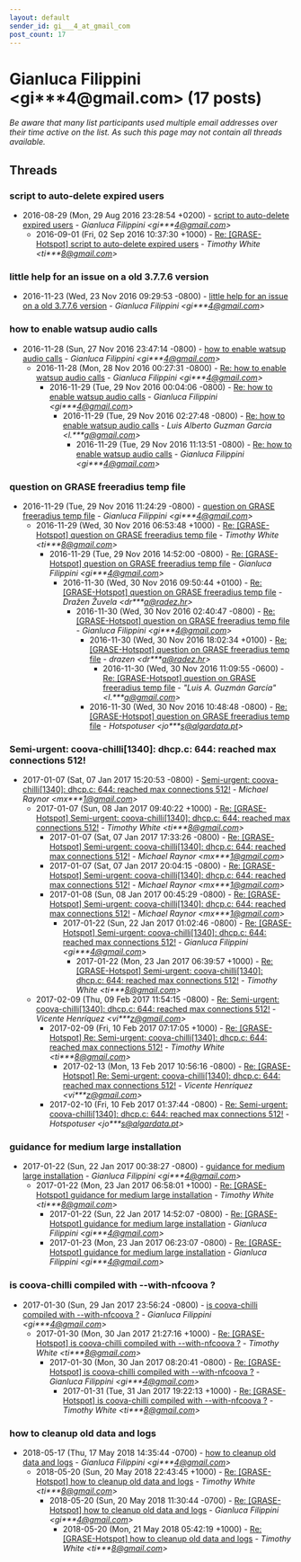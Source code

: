 ```yaml
---
layout: default
sender_id: gi___4_at_gmail_com
post_count: 17
---
```


# Gianluca Filippini <gi***4<span>@</span>gmail.com> (17 posts)

_Be aware that many list participants used multiple email addresses over their time active on the list. As such this page may not contain all threads available._

## Threads

### script to auto-delete expired users
+ 2016-08-29 (Mon, 29 Aug 2016 23:28:54 +0200) - [script to auto-delete expired users](/archive/2016/08/ce4f6e37eab548a8d2959f77c7ff3f57a39ff6e20433ad27a99920c52fa425c7) - _Gianluca Filippini \<gi***4@gmail.com\>_
  + 2016-09-01 (Fri, 02 Sep 2016 10:37:30 +1000) - [Re: [GRASE-Hotspot] script to auto-delete expired users](/archive/2016/09/b68782ee3f39a5dad5b54ffa3817ba8a7ab36ae73494db91cc2af4b2518a774f) - _Timothy White \<ti***8@gmail.com\>_

### little help for an issue on a old 3.7.7.6 version
+ 2016-11-23 (Wed, 23 Nov 2016 09:29:53 -0800) - [little help for an issue on a old 3.7.7.6 version](/archive/2016/11/f6d9607187519bc447e25e55cb89fe78576565e737e1ec745777c19ed4687820) - _Gianluca Filippini \<gi***4@gmail.com\>_

### how to enable watsup audio calls
+ 2016-11-28 (Sun, 27 Nov 2016 23:47:14 -0800) - [how to enable watsup audio calls](/archive/2016/11/8f4c39e98a7c75f56238ddae765f167172892db49417077f887edcbdb2f4a3b0) - _Gianluca Filippini \<gi***4@gmail.com\>_
  + 2016-11-28 (Mon, 28 Nov 2016 00:27:31 -0800) - [Re: how to enable watsup audio calls](/archive/2016/11/7b4fb9a69b7e1ae37e2adeaa14647727f9b153f443a82f01c5afa7c04e0cc731) - _Gianluca Filippini \<gi***4@gmail.com\>_
    + 2016-11-29 (Tue, 29 Nov 2016 00:04:06 -0800) - [Re: how to enable watsup audio calls](/archive/2016/11/cb95b5bc988bb18537f9b4f5bad2db09731d7e999b05e15bc3e9477775e4810e) - _Gianluca Filippini \<gi***4@gmail.com\>_
      + 2016-11-29 (Tue, 29 Nov 2016 02:27:48 -0800) - [Re: how to enable watsup audio calls](/archive/2016/11/2908d8dc663f0c09dd75c13befce76501b2cebdd9259a3a809708607bf9a14dc) - _Luis Alberto Guzman Garcia \<l.***g@gmail.com\>_
        + 2016-11-29 (Tue, 29 Nov 2016 11:13:51 -0800) - [Re: how to enable watsup audio calls](/archive/2016/11/53ff60ebef4dff1bcea6c29c8151ef652278de7604431bc39f5928613543a397) - _Gianluca Filippini \<gi***4@gmail.com\>_

### question on GRASE freeradius temp file
+ 2016-11-29 (Tue, 29 Nov 2016 11:24:29 -0800) - [question on GRASE freeradius temp file](/archive/2016/11/efa05dbe26d7e61065a47401622e2878cf0b49b291685571db2994ebe6f6921d) - _Gianluca Filippini \<gi***4@gmail.com\>_
  + 2016-11-29 (Wed, 30 Nov 2016 06:53:48 +1000) - [Re: [GRASE-Hotspot] question on GRASE freeradius temp file](/archive/2016/11/827d28715a498bb6b9f6fa0460a9d225e4c88c1e58a504b54b1f5ea0a0c3de85) - _Timothy White \<ti***8@gmail.com\>_
    + 2016-11-29 (Tue, 29 Nov 2016 14:52:00 -0800) - [Re: [GRASE-Hotspot] question on GRASE freeradius temp file](/archive/2016/11/a567c53597fbd53cb029e9337ce173fa6e547afaeb79e565a1b56d0724498359) - _Gianluca Filippini \<gi***4@gmail.com\>_
      + 2016-11-30 (Wed, 30 Nov 2016 09:50:44 +0100) - [Re: [GRASE-Hotspot] question on GRASE freeradius temp file](/archive/2016/11/64a3d6d076b0910f729e0b4c290d0fde805e5677b162645e8ce7806b187f531e) - _Dražen Žuvela \<dr***a@radez.hr\>_
        + 2016-11-30 (Wed, 30 Nov 2016 02:40:47 -0800) - [Re: [GRASE-Hotspot] question on GRASE freeradius temp file](/archive/2016/11/a2bca50c6eb7fcc6ad56ecaa43a73f1f0cd678f7e8c7235aba8e28fe4720d930) - _Gianluca Filippini \<gi***4@gmail.com\>_
          + 2016-11-30 (Wed, 30 Nov 2016 18:02:34 +0100) - [Re: [GRASE-Hotspot] question on GRASE freeradius temp file](/archive/2016/11/bdd7d045649858799cc9b168a52e5e8136552a4b33f2992f452a951e3d2f434a) - _drazen \<dr***a@radez.hr\>_
            + 2016-11-30 (Wed, 30 Nov 2016 11:09:55 -0600) - [Re: [GRASE-Hotspot] question on GRASE freeradius temp file](/archive/2016/11/1d73ef4c7d330901936ec88cc2a0682741126e6b56c26e2289ff69229537ba20) - _"Luis A. Guzmán García" \<l.***g@gmail.com\>_
          + 2016-11-30 (Wed, 30 Nov 2016 10:48:48 -0800) - [Re: [GRASE-Hotspot] question on GRASE freeradius temp file](/archive/2016/11/8fde61e3eb07158fbacaf37cd3ff3b1ae827436cbf07f5085dec11af8bda02b6) - _Hotspotuser \<jo***s@algardata.pt\>_

### Semi-urgent: coova-chilli[1340]: dhcp.c: 644: reached max connections 512!
+ 2017-01-07 (Sat, 07 Jan 2017 15:20:53 -0800) - [Semi-urgent: coova-chilli[1340]: dhcp.c: 644: reached max connections 512!](/archive/2017/01/5f67d239cdd051ff0bfec8535b60d0fa97e39e10b8f30aec852c7c3352ff3a0a) - _Michael Raynor \<mx***1@gmail.com\>_
  + 2017-01-07 (Sun, 08 Jan 2017 09:40:22 +1000) - [Re: [GRASE-Hotspot] Semi-urgent: coova-chilli[1340]: dhcp.c: 644: reached max connections 512!](/archive/2017/01/e519a15701f17f389f88242c2c6065ba0f9092926cf97e2ac12ba2ef7307fc86) - _Timothy White \<ti***8@gmail.com\>_
    + 2017-01-07 (Sat, 07 Jan 2017 17:33:26 -0800) - [Re: [GRASE-Hotspot] Semi-urgent: coova-chilli[1340]: dhcp.c: 644: reached max connections 512!](/archive/2017/01/9a5d7dc657c6032272ef73f43e1fda547572d87a994dfac876ac3468ddce32ec) - _Michael Raynor \<mx***1@gmail.com\>_
    + 2017-01-07 (Sat, 07 Jan 2017 20:04:15 -0800) - [Re: [GRASE-Hotspot] Semi-urgent: coova-chilli[1340]: dhcp.c: 644: reached max connections 512!](/archive/2017/01/ddd84ded4bc5d8a7fdca8101a68a2d1860790e0f5a6c4a753a88f1b9ee33a613) - _Michael Raynor \<mx***1@gmail.com\>_
    + 2017-01-08 (Sun, 08 Jan 2017 00:45:29 -0800) - [Re: [GRASE-Hotspot] Semi-urgent: coova-chilli[1340]: dhcp.c: 644: reached max connections 512!](/archive/2017/01/a9c0364fb95314351a1682d64826df5eaa04ca06040bec7621871857d5d413af) - _Michael Raynor \<mx***1@gmail.com\>_
      + 2017-01-22 (Sun, 22 Jan 2017 01:02:46 -0800) - [Re: [GRASE-Hotspot] Semi-urgent: coova-chilli[1340]: dhcp.c: 644: reached max connections 512!](/archive/2017/01/6975c44467f3dc4ff6166eeaff382e867d47c3e5757b0e37f04dfd2bfcd48380) - _Gianluca Filippini \<gi***4@gmail.com\>_
        + 2017-01-22 (Mon, 23 Jan 2017 06:39:57 +1000) - [Re: [GRASE-Hotspot] Semi-urgent: coova-chilli[1340]: dhcp.c: 644: reached max connections 512!](/archive/2017/01/aeda698be4a429b033952fe1ac79eff3994b04fca94405fc6673efb7401f9444) - _Timothy White \<ti***8@gmail.com\>_
  + 2017-02-09 (Thu, 09 Feb 2017 11:54:15 -0800) - [Re: Semi-urgent: coova-chilli[1340]: dhcp.c: 644: reached max connections 512!](/archive/2017/02/d377c29bf458ec5b3cf35921f3455ceb1fa360b109983374676010148b7be55f) - _Vicente Henríquez \<vi***z@gmail.com\>_
    + 2017-02-09 (Fri, 10 Feb 2017 07:17:05 +1000) - [Re: [GRASE-Hotspot] Re: Semi-urgent: coova-chilli[1340]: dhcp.c: 644: reached max connections 512!](/archive/2017/02/8b0a99fae72803b5f6233a7005e8c240f35df6da35cf91e1eeba1ce03837f9da) - _Timothy White \<ti***8@gmail.com\>_
      + 2017-02-13 (Mon, 13 Feb 2017 10:56:16 -0800) - [Re: [GRASE-Hotspot] Re: Semi-urgent: coova-chilli[1340]: dhcp.c: 644: reached max connections 512!](/archive/2017/02/f6f551db059616d4186112d1da27f435276cdb98585d368e39523f112c4e00a6) - _Vicente Henríquez \<vi***z@gmail.com\>_
    + 2017-02-10 (Fri, 10 Feb 2017 01:37:44 -0800) - [Re: Semi-urgent: coova-chilli[1340]: dhcp.c: 644: reached max connections 512!](/archive/2017/02/734dd729f394c487f5953191eb7f3e7d370fe85cb8509f584e02e535826c6b51) - _Hotspotuser \<jo***s@algardata.pt\>_

### guidance for medium large installation
+ 2017-01-22 (Sun, 22 Jan 2017 00:38:27 -0800) - [guidance for medium large installation](/archive/2017/01/5cf9be5f91a22f594c135963316d3793a4744fb9645ad2474b3db615d4534521) - _Gianluca Filippini \<gi***4@gmail.com\>_
  + 2017-01-22 (Mon, 23 Jan 2017 06:58:01 +1000) - [Re: [GRASE-Hotspot] guidance for medium large installation](/archive/2017/01/31a2db075f27af300f25f32880c861d18fc7de450ea56b423f56183751676f5a) - _Timothy White \<ti***8@gmail.com\>_
    + 2017-01-22 (Sun, 22 Jan 2017 14:52:07 -0800) - [Re: [GRASE-Hotspot] guidance for medium large installation](/archive/2017/01/5de76a5e1d7defad32cbcc57148743d1d99823207bda349cb64fbbdd652d26a2) - _Gianluca Filippini \<gi***4@gmail.com\>_
    + 2017-01-23 (Mon, 23 Jan 2017 06:23:07 -0800) - [Re: [GRASE-Hotspot] guidance for medium large installation](/archive/2017/01/67b7f493ee1d14032681eab119d55e4fdf5fdccbb8bf106f9b6f2bf555c4fd0c) - _Gianluca Filippini \<gi***4@gmail.com\>_

### is coova-chilli compiled with --with-nfcoova ?
+ 2017-01-30 (Sun, 29 Jan 2017 23:56:24 -0800) - [is coova-chilli compiled with --with-nfcoova ?](/archive/2017/01/652dbb2e82815f0b5b88891f21520c39dd387203c238648fb382b0520af8426b) - _Gianluca Filippini \<gi***4@gmail.com\>_
  + 2017-01-30 (Mon, 30 Jan 2017 21:27:16 +1000) - [Re: [GRASE-Hotspot] is coova-chilli compiled with --with-nfcoova ?](/archive/2017/01/b5de8e0cf28d6b91b392cd3eb2635e91bee87d3a6369848eca71bee3f54ec6d2) - _Timothy White \<ti***8@gmail.com\>_
    + 2017-01-30 (Mon, 30 Jan 2017 08:20:41 -0800) - [Re: [GRASE-Hotspot] is coova-chilli compiled with --with-nfcoova ?](/archive/2017/01/cc0c20919e715030e9be3a7326241f0755b069fe596d798b7374a63a91a29ff5) - _Gianluca Filippini \<gi***4@gmail.com\>_
      + 2017-01-31 (Tue, 31 Jan 2017 19:22:13 +1000) - [Re: [GRASE-Hotspot] is coova-chilli compiled with --with-nfcoova ?](/archive/2017/01/f84335caa3b7cfe2e71e2464eb150e9864bfa8848405d87b20e150578f547989) - _Timothy White \<ti***8@gmail.com\>_

### how to cleanup old data and logs
+ 2018-05-17 (Thu, 17 May 2018 14:35:44 -0700) - [how to cleanup old data and logs](/archive/2018/05/32d19c13c8d097c986d9c01d0d13a276df9175ca8febe196057ab2cfc4d022d5) - _Gianluca Filippini \<gi***4@gmail.com\>_
  + 2018-05-20 (Sun, 20 May 2018 22:43:45 +1000) - [Re: [GRASE-Hotspot] how to cleanup old data and logs](/archive/2018/05/6d5f5b164662c86f2dd7961120a4a863e61bb3393ed3f496822e21bf0742eb80) - _Timothy White \<ti***8@gmail.com\>_
    + 2018-05-20 (Sun, 20 May 2018 11:30:44 -0700) - [Re: [GRASE-Hotspot] how to cleanup old data and logs](/archive/2018/05/954a39aad90ac179ce03cfbea0286e567092e895ea1248144c1fc1ca40b07fec) - _Gianluca Filippini \<gi***4@gmail.com\>_
      + 2018-05-20 (Mon, 21 May 2018 05:42:19 +1000) - [Re: [GRASE-Hotspot] how to cleanup old data and logs](/archive/2018/05/c8d077edf4e8f9110e65cab2be55dda27a7e61d92228126c10cbd30b6df14d4a) - _Timothy White \<ti***8@gmail.com\>_

